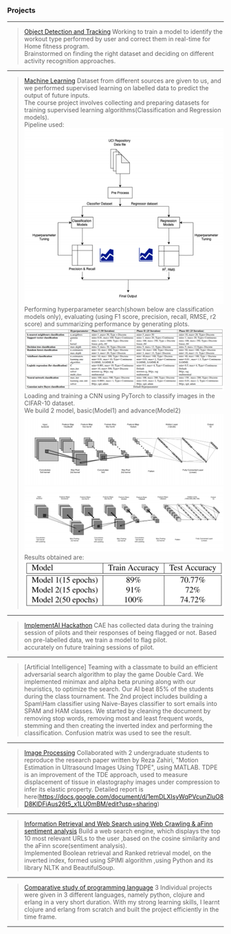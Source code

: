 ### Projects

---
> [Object Detection and Tracking](https://launchlab.ai/rd-program/)
Working to train a model to identify the workout type performed by user and correct them in real-time for Home fitness program.<br/>
Brainstormed on finding the right dataset and deciding on different activity recognition approaches.<br/>

---
> [Machine Learning](/pdf/sample_presentation.pdf)
Dataset from different sources are given to us, and we performed supervised learning on labelled data to predict the output of future inputs.<br/>
The course project involves collecting and preparing datasets for training supervised learning algorithms(Classification and Regression models).<br/>
Pipeline used: 
![Test Image 1](https://github.com/shabnm/shabnm.github.io/blob/master/images/pipeline_ML.PNG?raw=true)
Performing hyperparameter search(shown below are classification models only), evaluating (using F1 score, precision, recall, RMSE, r2 score) and summarizing performance by generating plots.<br/>
![Test Image 2](https://github.com/shabnm/shabnm.github.io/blob/master/images/hyperparameter_tuning.PNG?raw=true)
Loading and training a CNN using PyTorch to classify images in the CIFAR-10 dataset.<br/>
We build 2 model, basic(Model1) and advance(Model2)<br/>
![Model1](https://github.com/shabnm/shabnm.github.io/blob/master/images/cnn1.PNG?raw=true)
![Model2](https://github.com/shabnm/shabnm.github.io/blob/master/images/cnn2.PNG?raw=true)
Results obtained are: 
![Model1](https://github.com/shabnm/shabnm.github.io/blob/master/images/result.PNG?raw=true)<br/>

---
> [ImplementAI Hackathon](https://github.com/shabnm/CAE_Shabnam)
CAE has collected data during the training session of pilots and their responses of being flagged or not. Based on pre-labelled data, we train a model to flag pilot.<br/> accurately on future training sessions of pilot.<br/>

---
> [Artificial Intelligence]
Teaming with a classmate to build an efficient adversarial search algorithm to play the game Double Card. We implemented minimax and alpha beta pruning along with our heuristics, to optimize the search. Our AI beat 85% of the students during the class tournament.
The 2nd project includes building a Spam\Ham classifier using  Naive-Bayes classifier to sort emails into SPAM and HAM classes. We started by cleaning the document by removing stop words, removing most and least frequent words, stemming and then creating the inverted index and performing the classification. Confusion matrix was used to see the result.

---
> [Image Processing](https://docs.google.com/presentation/d/1ztNmtf_HhKcqMISRH7HKKMaUdcEDHvofDtEh22I2IaU/edit?usp=sharing)
Collaborated with 2 undergraduate students to reproduce the research paper written by Reza Zahiri, "Motion Estimation in Ultrasound Images Using TDPE", using MATLAB.
TDPE is an improvement of the TDE approach, used to measure displacement of tissue in elastography images under compression  to infer its elastic property.
Detailed report is here(https://docs.google.com/document/d/1emDLXIsyWqPVcunZluO8D8KlDFiAus26t5_x1LU0mBM/edit?usp=sharing)

---
> [Information Retrieval and Web Search using Web Crawling & aFinn sentiment analysis]()
Build a web search engine, which displays the top 10 most relevant URLs to the user ,based on the cosine similarity and the aFinn score(sentiment analysis).  
Implemented Boolean retrieval and Ranked retrieval model, on the inverted index, formed using SPIMI algorithm ,using Python and its library NLTK and BeautifulSoup.

---
> [Comparative study of programming language]()
3 Individual projects were given in 3 different languages, namely python, clojure and erlang in a very short duration. With my strong learning skills, I learnt clojure and erlang from scratch and built the project efficiently in the time frame.


---

